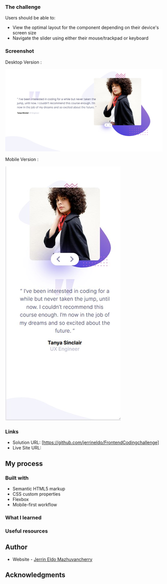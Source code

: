 ### The challenge

Users should be able to:

- View the optimal layout for the component depending on their device's screen size
- Navigate the slider using either their mouse/trackpad or keyboard
  
### Screenshot

Desktop Version : 

![Desktop Version](/screenshots/desktop.jpg)

Mobile Version : 

![Mobile Version](/screenshots/mobile.jpg)

### Links

- Solution URL: [https://github.com/jerrineldo/FrontendCodingchallenge]
- Live Site URL:

## My process

### Built with

- Semantic HTML5 markup
- CSS custom properties
- Flexbox
- Mobile-first workflow
  
### What I learned

### Useful resources

## Author

-  Website - [Jerrin Eldo Mazhuvancherry ](https://jerrinthedeveloper.tech/)
    
## Acknowledgments